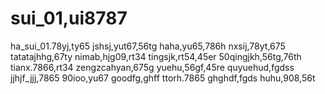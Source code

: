 # sui_01,ui8787
ha_sui_01.78yj,ty65
jshsj,yut67,56tg
haha,yu65,786h
nxsij,78yt,675
tatatajhhg,67ty
nimab,hjg09,rt34
tingsjk,rt54,45er
50qingjkh,56tg,76th
tianx.7866,rt34
zengzcahyan,675g
yuehu,56gf,45re
quyuehud,fgdss
jjhjf_jjj,7865
90ioo,yu67
goodfg,ghff
ttorh.7865
ghghdf,fgds
huhu,908,56t
